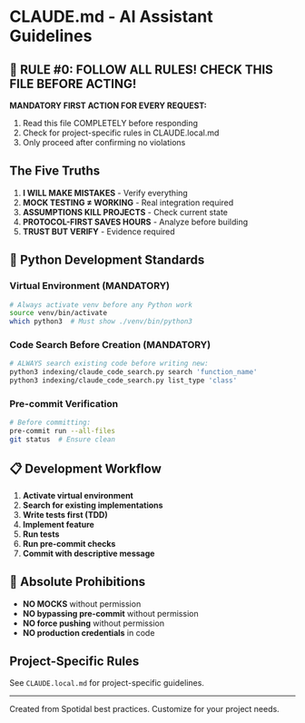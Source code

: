 # CLAUDE.md - AI Assistant Guidelines

## 🚨 RULE #0: FOLLOW ALL RULES! CHECK THIS FILE BEFORE ACTING!

**MANDATORY FIRST ACTION FOR EVERY REQUEST:**
1. Read this file COMPLETELY before responding
2. Check for project-specific rules in CLAUDE.local.md
3. Only proceed after confirming no violations

## The Five Truths

1. **I WILL MAKE MISTAKES** - Verify everything
2. **MOCK TESTING ≠ WORKING** - Real integration required
3. **ASSUMPTIONS KILL PROJECTS** - Check current state
4. **PROTOCOL-FIRST SAVES HOURS** - Analyze before building
5. **TRUST BUT VERIFY** - Evidence required

## 🐍 Python Development Standards

### Virtual Environment (MANDATORY)
```bash
# Always activate venv before any Python work
source venv/bin/activate
which python3  # Must show ./venv/bin/python3
```

### Code Search Before Creation (MANDATORY)
```bash
# ALWAYS search existing code before writing new:
python3 indexing/claude_code_search.py search 'function_name'
python3 indexing/claude_code_search.py list_type 'class'
```

### Pre-commit Verification
```bash
# Before committing:
pre-commit run --all-files
git status  # Ensure clean
```

## 📋 Development Workflow

1. **Activate virtual environment**
2. **Search for existing implementations**
3. **Write tests first (TDD)**
4. **Implement feature**
5. **Run tests**
6. **Run pre-commit checks**
7. **Commit with descriptive message**

## 🚫 Absolute Prohibitions

- **NO MOCKS** without permission
- **NO bypassing pre-commit** without permission
- **NO force pushing** without permission
- **NO production credentials** in code

## Project-Specific Rules

See `CLAUDE.local.md` for project-specific guidelines.

---

Created from Spotidal best practices. Customize for your project needs.
